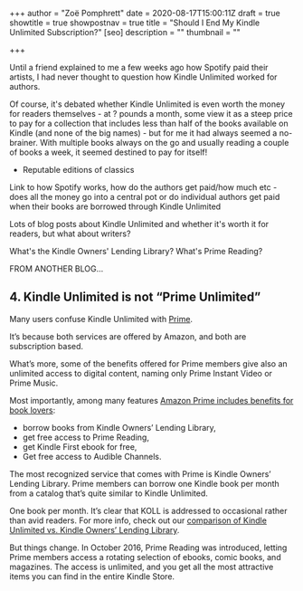 +++
author = "Zoë Pomphrett"
date = 2020-08-17T15:00:11Z
draft = true
showtitle = true
showpostnav = true
title = "Should I End My Kindle Unlimited Subscription?"
[seo]
description = ""
thumbnail = ""

+++

Until a friend explained to me a few weeks ago how Spotify paid their artists, I had never thought to question how Kindle Unlimited worked for authors. 

Of course, it's debated whether Kindle Unlimited is even worth the money for readers themselves - at ? pounds a month, some view it as a steep price to pay for a collection that includes less than half of the books available on Kindle (and none of the big names) - but for me it had always seemed a no-brainer. With multiple books always on the go and usually reading a couple of books a week, it seemed destined to pay for itself! 

* Reputable editions of classics 

Link to how Spotify works, how do the authors get paid/how much etc - does all the money go into a central pot or do individual authors get paid when their books are borrowed through Kindle Unlimited

Lots of blog posts about Kindle Unlimited and whether it's worth it for readers, but what about writers?

What's the Kindle Owners' Lending Library? What's Prime Reading? 

FROM ANOTHER BLOG...

## 4. Kindle Unlimited is not “Prime Unlimited”

Many users confuse Kindle Unlimited with [Prime](https://ebookfriendly.com/amazon-prime-tips-facts/).

It’s because both services are offered by Amazon, and both are subscription based.

What’s more, some of the benefits offered for Prime members give also an unlimited access to digital content, naming only Prime Instant Video or Prime Music.

Most importantly, among many features [Amazon Prime includes benefits for book lovers](https://ebookfriendly.com/amazon-prime-benefits-book-lovers/):

* borrow books from Kindle Owners’ Lending Library,
* get free access to Prime Reading,
* get Kindle First ebook for free,
* Get free access to Audible Channels.

The most recognized service that comes with Prime is Kindle Owners’ Lending Library. Prime members can borrow one Kindle book per month from a catalog that’s quite similar to Kindle Unlimited.

One book per month. It’s clear that KOLL is addressed to occasional rather than avid readers. For more info, check out our [comparison of Kindle Unlimited vs. Kindle Owners’ Lending Library](https://ebookfriendly.com/kindle-owners-lending-library-vs-kindle-unlimited/).

But things change. In October 2016, Prime Reading was introduced, letting Prime members access a rotating selection of ebooks, comic books, and magazines. The access is unlimited, and you get all the most attractive items you can find in the entire Kindle Store.